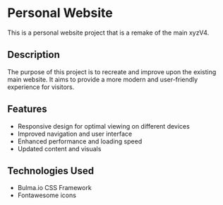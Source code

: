 # Personal Website

This is a personal website project that is a remake of the main xyzV4.

## Description

The purpose of this project is to recreate and improve upon the existing main website. It aims to provide a more modern and user-friendly experience for visitors.

## Features

- Responsive design for optimal viewing on different devices
- Improved navigation and user interface
- Enhanced performance and loading speed
- Updated content and visuals

## Technologies Used

- Bulma.io CSS Framework
- Fontawesome icons
